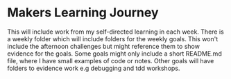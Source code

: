 # Makers Learning Journey

This will include work from my self-directed learning in each week.
There is a weekly folder which will include folders for the weekly goals. 
This won't include the afternoon challenges but might reference them to show evidence for the goals. 
Some goals might only include a short README.md file, where I have small examples of code or notes.
Other goals will have folders to evidence work e.g debugging and tdd workshops.

